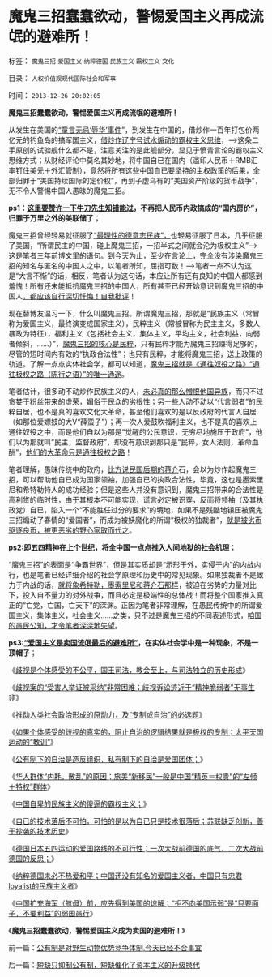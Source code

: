 # 魔鬼三招蠢蠢欲动，警惕爱国主义再成流氓的避难所！

标签： `魔鬼三招` `爱国主义` `纳粹德国` `民族主义` `霸权主义` `文化` 

目录： `人权价值观现代国际社会和军事`

时间： `2013-12-26 20:02:05`

**魔鬼三招蠢蠢欲动，警惕爱国主义再成流氓的避难所！**

从发生在美国的[“童言无忌‘辱华’事件](../../../2013/12/7/“童言辱华”乃无稽之谈，“爱国华侨”极左民粹化显见为实.md)”，到发生在中国的，借炒作一百年打包价两亿元的钓鱼岛的搞军国主义，[借炒作辽宁号试水煽动的霸权主义思维](../../../2013/12/12/技术落后不可怕，社会主义没有技术创新的能力.md)，——>这条二手原创的试验舰什么都不是，注意关注的是此舰部分，显见于愤青言论的霸权主义思维方式；从财经评论中莫名其妙地，将中国自已在国内（滥印人民币＋RMB汇率钉住美元＋外汇管制），竟然将所有这些中国自已要坚持的主权政策的后果，全部归罪于“美国持续国际的定价权”，再到子虚乌有的“美国资产阶级的货币战争”，无不令人警惕中国人愚昧的魔鬼三招。

**ps1：[这里要赞许一下牛刀先生知错能过](../../../2013/10/21/牛刀同志掩盖了炒房业的非法资金渠道.md)，不再把人民币内政搞成的“国内房价”，归罪于万里之外的美联储了**；

魔鬼三招曾经轻易就征服了[“最理性的德意志民族”，](../../../2010/3/17/征服“最理性的德意志民族”的魔鬼三招！.md)也轻易征服了日本，几乎征服了美国，“所谓民主的中国，碰上魔鬼三招，一招半式之间就会沦为极权主义”——>这是笔者三年前博文里的语句。到今天为止，至少在言论上，完全没有涉染魔鬼三招的知名与匿名的中国人之中，以笔者所知，屈指可数！——>笔者一点不认为这是“大言不惭”的话，相反，笔者认为这句话，本应让所有还有良知的中国人都感到羞愧！所有还未能抵抗魔鬼三招的中国人，所有甚至已经开始意识到魔鬼三招的中国人[，都应该自行深切忏悔！自我批评](http://darthvad.blog.163.com/blog/static/53399470201062905513533/)！

现在替博友温习一下，什么叫魔鬼三招。所谓魔鬼三招，那就是“民族主义（常冒称为爱国主义，最终演变成国家主义），民粹主义（常被冒称为民主主义，多数人暴政为特征），福利主义（包括社会主义，集体主义，平均主义，社会利益，向弱者倾斜，……）”，[魔鬼三招的核心是民粹](../../../2013/2/3/反腐败上貌合神离,彼此敬畏的不可调和的对手.md)，只有民粹才能为魔鬼三招赚得足够的，尽管的短时间内有效的“执政合法性”；也只有民粹，才能将魔鬼三招，送上政策的轨道。了解一点点实体社会学，都可以知道，[魔鬼三招就是《通往奴役之路》“通往极权之路（陈行之语）”的唯一通途](http://darthvad.blog.sohu.com/252062567.html)。

笔者估计，很多动不动炒作民族主义的人，[未必真的那么憎恨他国异族](../../../2009/12/16/妖魔化他国异族有快感吗？.md)，而只不过贪婪于粉丝带来的虚荣，媚俗于民众的劣根性；另一些人动不动以“代言弱者”的民粹自居，也不是真的喜欢文化大革命，甚至他们喜欢的是以反政府的代言人自居（如那位爱嫖妓的大V“薛蛮子”）；再一次人爱鼓吹福利主义，也不是真的喜欢上通往奴役之中，而是他们自以为那是“觉醒的公民意识，无穷尽地施压于政府”，他们以为那就叫“民主，监督政府”，却没有意识到那只是“民粹，女人法则，革命血酬”，[他们的大革命只是通往极权之路](../../../2010/9/21/讲民主首先不要“闹民粹”.md)！

笔者理解，愚昧传统中的政府，[比方说民国后期的蒋介](../../../2013/10/3/有中国特色的左右派，都有着“宣传万能”的共识.md)石，会以为炒作起魔鬼三招，可以帮助他自已成为国家领袖，加强自已的执政合法性，毕竟，这也是墨索里尼和希特勒特人的成功经验；但是这些人并没有意识到，魔鬼三招带来的合法性是高利贷的临时性，由于其根本不可能实现，谎言必定被识穿，反而将领袖（及其执政党）自已，陷入一个“不能胜任过分的要求”的境地，如果不是残酷地镇压被魔鬼三招煽动了春情的“爱国者”，而成为被妖魔化的所谓“极权的独裁者”，[就是被劣币驱逐良币，被更恶劣的野心家取而代之](../../../2011/12/3/公有制特征是民粹化，劣币驱逐良币.md)。

**ps2:[即五四精神在上个世纪](../../../2011/1/15/反思五四运动的局限性，道德治国不考虑国家成本；.md)，将全中国一点点推入人间地狱的社会机理**；

“魔鬼三招”的表面是“争霸世界”，但是其实质却是“示形于外，实侵于内”的内战内行，也是笔者已经详细介绍的社会学原理和历史中的常见现象。如果独裁者不是致力于内战的话，[就将象希特勒，墨索里尼和蒋介石那样](../../../2011/1/15/蒋介石搞“儒教社会主义”，被愤青逼上绝路.md)，被迫在劣势的力量对比下，投入自不量力的对外战争，而且必定是极端性的总体战！而将整个国家推入真正的“亡党，亡国，亡天下”的深渊。正因为笔者非常理解，在愚民传统中的所谓爱国主义，集体主义，社会主义……之类，只不过是魔鬼三招的不同表述形式，[咱国的愚民公知，才令笔者深深地失望](../../../2011/11/10/君主常见的美德和美国的扩张本性.md)。

**ps3:[“爱国主义是卖国流氓最后的避难所”](../../../2011/2/7/大刀向着鬼子们的头上砍去！.md)，在实体社会学中是一种现象，不是一顶帽子**；

《[歧视是个体感受的不公平，国王司法，教会至上，与司法独立的历史形成](../../../2013/11/22/基督教文化中的歧视，及国王司法，教会至上，与司法独立的历史形成.md)》

《[歧视案的“受害人举证被采纳”非常困难；歧视诉讼迹近于“精神脆弱者”无事生非](../../../2013/11/25/歧视案的“受害人举证被采纳”非常困难.md)》

《[推动人类社会政治形成的原动力，及“专制或自治”的必选题](../../../2013/11/29/推动人类社会政治形成的原动力，专制和民主的必选题.md)》

《[如果个体感受的歧视的真实的，阻止自治的逻辑结果就是极权的专制；太平天国运动的“教训”](../../../2013/12/1/专制文化阻止自治，制止集会结社会的“维稳”经验，及太平天国.md)》

《[公有制下的自治是造反组织，私有制下的自治是爱国团体；](../../../2013/12/3/公有制下的自治是造反组织，私有制下的自治是爱国团体.md)》

《[华人群体“内耗，散乱”的原因；旅美“新移民”一般是中国“精英＝权贵”的“左倾＋特权”群体](../../../2013/12/7/“童言辱华”乃无稽之谈，“爱国华侨”极左民粹化显见为实.md)》

《[中国自卑的民族主义的傻逼的霸权主义；](../../../2013/12/9/中国自卑的民族主义的傻逼的霸权主义.md)》

《[自已的技术落后不可怕，可怕的是以为自已只是技术很落后；苏联缺乏创新，善于抄袭的技术历史](../../../2013/12/12/技术落后不可怕，社会主义没有技术创新的能力.md)》

《[德国日本五四运动的爱国路线的不可行性；一次大战前德国的底气，二次大战前德国的反思；](../../../2013/12/17/一次大战前德国的底气，二次大战前德国的反思；.md)》

《[纳粹德国未必不热爱和平；中国还没有知名的爱国主义者，中国只有忠君loyalist的民族主义者](../../../2013/12/20/日本“弃岛手筋，外交整形”，中国根本不是日本对手.md)》

《[中国扩充海军（航母）前，应先得到美国的谅解；“拒不向美国示弱”是“只要面子，不要利益”的弱国愚行](../../../2013/12/22/中国扩充海军（航母）前，建议先得到美国的谅解；.md)》

《**魔鬼三招蠢蠢欲动，警惕爱国主义成为卖国的避难所！**》



前一篇：[公有制是对野生动物优势竞争体制,今天已经不合事宜](../../../2013/12/26/公有制是对野生动物优势竞争体制,今天已经不合事宜.md)

后一篇：[短缺只抑制公有制，短缺催化了资本主义的升级换代](../../../2013/12/26/短缺只抑制公有制，短缺催化了资本主义的升级换代.md)
